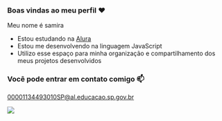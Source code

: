 ### Boas vindas ao meu perfil ❤️

Meu nome é samira
- Estou estudando na [Alura](https://www.alura.com.br)
- Estou me desenvolvendo na linguagem JavaScript
- Utilizo esse espaço para minha organização e compartilhamento dos meus projetos desenvolvidos

### Você pode entrar em contato comigo 📫

00001134493010SP@al.educacao.sp.gov.br


![](https://media1.tenor.com/m/tBkzk_5sfJ4AAAAC/lion-roar.gif)
